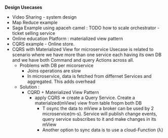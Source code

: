 **Design Usecases**
- Video Sharing - system design
- Map Reduce example
- Saga Example using apaceh camel : TODO how to scale orchestrator - ticket selling service
- Online education Platform : materialized view pattern
- CQRS example - Online store.
- CQRS with Materialized View for microservice 
  Usecase is related to scenario where we have more than one service each having its own DB and we have both Command and query Actions across all.
  - Problems with DB per micorservice
    - Joins operations are slow
    - In microservice, data is fetched from differnet Services and aggregated. This adds overhead
  - Solution :
    - CQRD  + Materialized View Pattern
      - apply CQRS => create a Query Service. Create a materialzed(mView) view from table fropm both DB
        - T osync the data to mView a broker can be used by 2 microservice(m-s). Service will publish change events, 
        query service subscribes to it and make changes in its mView
        - Another option to sync data is to use a cloud-Function (λ)